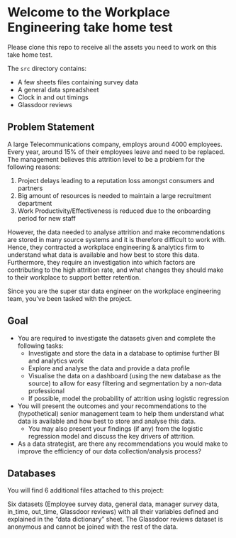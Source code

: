 # Welcome to the Workplace Engineering take home test

Please clone this repo to receive all the assets you need to work on this take home test.

The `src` directory contains:
- A few sheets files containing survey data
- A general data spreadsheet
- Clock in and out timings
- Glassdoor reviews

## Problem Statement

A large Telecommunications company, employs around 4000 employees. Every year, around 15% of their employees leave and need to be replaced. The management believes this attrition level to be a problem for the following reasons:

1. Project delays leading to a reputation loss amongst consumers and partners
2. Big amount of resources is needed to maintain a large recruitment department
3. Work Productivity/Effectiveness is reduced due to the onboarding period for new staff

However, the data needed to analyse attrition and make recommendations are stored in many source systems and it is therefore difficult to work with. Hence, they contracted a workplace engineering & analytics firm to understand what data is available and how best to store this data. Furthermore, they require an investigation into which factors are contributing to the high attrition rate, and what changes they should make to their workplace to support better retention.

Since you are the super star data engineer on the workplace engineering team, you’ve been tasked with the project.

## Goal

* You are required to investigate the datasets given and complete the following tasks:
  * Investigate and store the data in a database to optimise further BI and analytics work
  * Explore and analyse the data and provide a data profile
  * Visualise the data on a dashboard (using the new database as the source) to allow for easy filtering and segmentation by a non-data professional
  * If possible, model the probability of attrition using logistic regression
* You will present the outcomes and your recommendations to the (hypothetical) senior management team to help them understand what data is available and how best to store and analyse this data.
  * You may also present your findings (if any) from the logistic regression model and discuss the key drivers of attrition.
* As a data strategist, are there any recommendations you would make to improve the efficiency of our data collection/analysis process?

## Databases

You will find 6 additional files attached to this project:

Six datasets (Employee survey data, general data, manager survey data, in_time, out_time, Glassdoor reviews) with all their variables defined and explained in the “data dictionary” sheet. The Glassdoor reviews dataset is anonymous and cannot be joined with the rest of the data.
